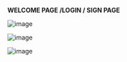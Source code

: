 **WELCOME PAGE /LOGIN / SIGN PAGE**



![image](https://github.com/user-attachments/assets/01031d5f-8034-4d52-9450-68c9e5771016)

![image](https://github.com/user-attachments/assets/42e96860-a331-4710-8773-e97031cea775)

![image](https://github.com/user-attachments/assets/14260c67-ea73-470c-8f4d-7187141b27a3)
